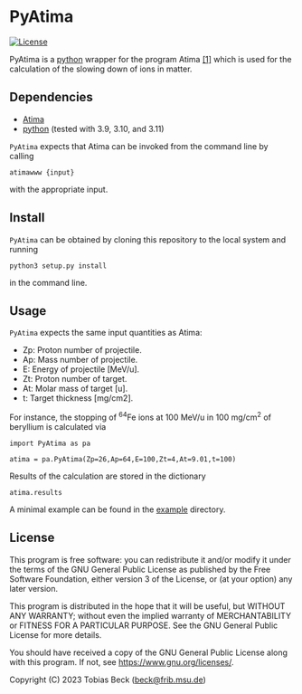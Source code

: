 # PyAtima

[![License](https://img.shields.io/badge/License-GPL%20v3+-blue.svg)](LICENSE)

PyAtima is a [python](https://www.python.org/) wrapper for the program Atima [[1]](#AtimaWeb)
which is used for the calculation of the slowing down of ions in matter.

## Dependencies

* [Atima](https://web-docs.gsi.de/~weick/atima/)
* [python](https://www.python.org/) (tested with 3.9, 3.10, and 3.11)

`PyAtima` expects that Atima can be invoked from the command line by calling 

```
atimawww {input}
```

with the appropriate input.

## Install

`PyAtima` can be obtained by cloning this repository to the local system and running

```
python3 setup.py install
```

in the command line.

## Usage

`PyAtima` expects the same input quantities as Atima:

* Zp: Proton number of projectile.
* Ap: Mass number of projectile.
* E:  Energy of projectile [MeV/u].
* Zt: Proton number of target.
* At: Molar mass of target [u].
* t:  Target thickness [mg/cm2].

For instance, the stopping of <sup>64</sup>Fe ions at 100 MeV/u in 
100 mg/cm<sup>2</sup> of beryllium is calculated via

```
import PyAtima as pa

atima = pa.PyAtima(Zp=26,Ap=64,E=100,Zt=4,At=9.01,t=100)
```

Results of the calculation are stored in the dictionary

```
atima.results
```

A minimal example can be found in the [example](example) directory.

## License

This program is free software: you can redistribute it and/or modify it under the terms of the GNU General Public License as published by the Free Software Foundation, either version 3 of the License, or (at your option) any later version.

This program is distributed in the hope that it will be useful, but WITHOUT ANY WARRANTY; without even the implied warranty of MERCHANTABILITY or FITNESS FOR A PARTICULAR PURPOSE. See the GNU General Public License for more details.

You should have received a copy of the GNU General Public License along with this program. If not, see https://www.gnu.org/licenses/.

Copyright (C) 2023 Tobias Beck (beck@frib.msu.de)